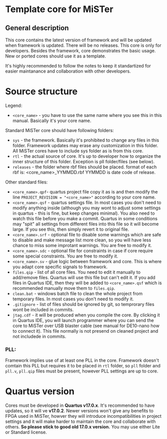 # Template core for MiSTer

## General description
This core contains the latest version of framework and will be updated when framework is updated. There will be no releases. This core is only for developers. Besides the framework, core demonstrates the basic usage. New or ported cores should use it as a template.

It's highly recommended to follow the notes to keep it standartized for easier maintanance and collaboration with other developers.

# Source structure

Legend:
* `<core_name>` - you have to use the same name where you see this in this manual. Basically it's your core name.

Standard MiSTer core should have following folders:
* `sys` - the framework. Basically it's prohibited to change any files in this folder. Framework updates may erase any customization in this folder. All MiSTer cores have to include sys folder as is from this core.
* `rtl` - the actual source of core. It's up to developer how to organize the inner structure of this folder. Exception is pll folder/files (see below).
* `releases` - the folder where rbf files should be placed. format of each rbf is: <core_name>_YYMMDD.rbf YYMMDD is date code of release.

Other standard files:
* `<core_name>.qpf`- quartus project file copy it as is and then modify the line `PROJECT_REVISION = "<core_name>"` according to your core name.
* `<core_name>.qsf` - quartus settings file. In most cases you don't need to modify anything inside (although you may wont to adjust some settings in quartus - this is fine, but keep changes minimal). You also need to watch this file before you make a commit. Quartus in some conditions may "spit" all settings from different files into this file so it will become large. If you see this, then simply revert it to original file.
* `<core_name>.srf` - optional file to disable some warnings which are safe to disable and make message list more clean, so you will have less chance to miss some improtant warnings. You are free to modify it.
* `<core_name>.sdc` - optional file for constraints in case if core require some special constraints. You are free to modify it.
* `<core_name>.sv` - glue logic between framework and core. This is where you adapt core specific signals to framework.
* `files.qip` - list of all core files. You need to edit it manually to add/remove files. Quartus will use this file but can't edit it. If you add files in Quartus IDE, then they will be added to `<core_name>.qsf` which is recommended manually move them to `files.qip`.
* `clean.bat` - windows batch file to clean the whole project from temporary files. In most cases you don't need to modify it.
* `.gitignore` - list of files should be ignored by git, so temprorary files wont be included in commits.
* `jtag.cdf` - it will be produced when you compile the core. By clicking it in Quartus IDE, you will launch programmer where you can send the core to MiSTer over USB blaster cable (see manual for DE10-nano how to connect it). This file normally is not presend on cleaned project and not includede in commits.

### PLL:
Framework implies use of at least one PLL in the core. Framework doesn't comtain this PLL but requires it to be placed in `rtl` folder, so `pll` folder and `pll.v`, `pll.qip` files must be present, however PLL settings are up to core.

# Quartus version
Cores must be developed in **Quartus v17.0.x**. It's recommended to have updates, so it will ve **v17.0.2**. Newer versions won't give any benefits to FPGA used in MiSTer, howver they will introduce incompatibilities in project settings and it will make harder to maintain the core and collaborate with others. **So please stick to good old 17.0.x version.** You may use either Lite or Standard license.

